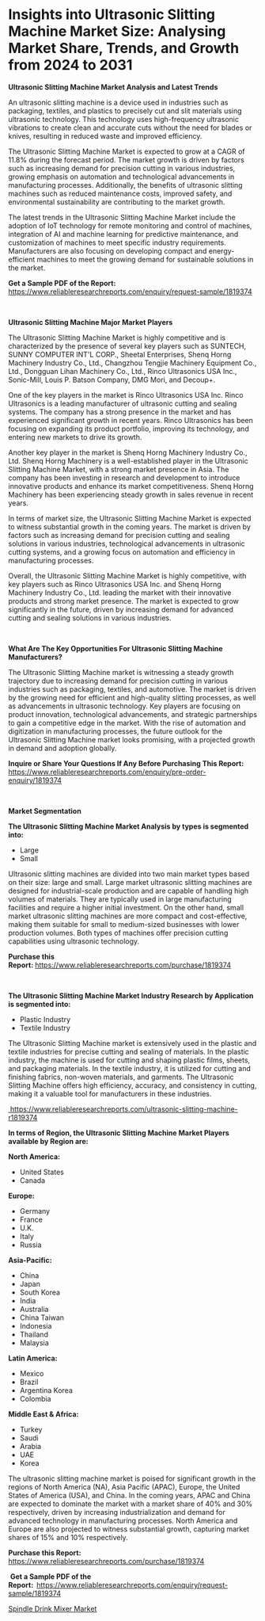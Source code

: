 <p><h1>Insights into Ultrasonic Slitting Machine Market Size: Analysing Market Share, Trends, and Growth from 2024 to 2031</h1></p><p><strong>Ultrasonic Slitting Machine Market Analysis and Latest Trends</strong></p>
<p><p>An ultrasonic slitting machine is a device used in industries such as packaging, textiles, and plastics to precisely cut and slit materials using ultrasonic technology. This technology uses high-frequency ultrasonic vibrations to create clean and accurate cuts without the need for blades or knives, resulting in reduced waste and improved efficiency.</p><p>The Ultrasonic Slitting Machine Market is expected to grow at a CAGR of 11.8% during the forecast period. The market growth is driven by factors such as increasing demand for precision cutting in various industries, growing emphasis on automation and technological advancements in manufacturing processes. Additionally, the benefits of ultrasonic slitting machines such as reduced maintenance costs, improved safety, and environmental sustainability are contributing to the market growth.</p><p>The latest trends in the Ultrasonic Slitting Machine Market include the adoption of IoT technology for remote monitoring and control of machines, integration of AI and machine learning for predictive maintenance, and customization of machines to meet specific industry requirements. Manufacturers are also focusing on developing compact and energy-efficient machines to meet the growing demand for sustainable solutions in the market.</p></p>
<p><strong>Get a Sample PDF of the Report:&nbsp;</strong> <a href="https://www.reliableresearchreports.com/enquiry/request-sample/1819374">https://www.reliableresearchreports.com/enquiry/request-sample/1819374</a></p>
<p>&nbsp;</p>
<p><strong>Ultrasonic Slitting Machine Major Market Players</strong></p>
<p><p>The Ultrasonic Slitting Machine Market is highly competitive and is characterized by the presence of several key players such as SUNTECH, SUNNY COMPUTER INT'L CORP., Sheetal Enterprises, Shenq Horng Machinery Industry Co., Ltd., Changzhou Tengjie Machinery Equipment Co., Ltd., Dongguan Lihan Machinery Co., Ltd., Rinco Ultrasonics USA Inc., Sonic-Mill, Louis P. Batson Company, DMG Mori, and Decoup+.</p><p>One of the key players in the market is Rinco Ultrasonics USA Inc. Rinco Ultrasonics is a leading manufacturer of ultrasonic cutting and sealing systems. The company has a strong presence in the market and has experienced significant growth in recent years. Rinco Ultrasonics has been focusing on expanding its product portfolio, improving its technology, and entering new markets to drive its growth.</p><p>Another key player in the market is Shenq Horng Machinery Industry Co., Ltd. Shenq Horng Machinery is a well-established player in the Ultrasonic Slitting Machine Market, with a strong market presence in Asia. The company has been investing in research and development to introduce innovative products and enhance its market competitiveness. Shenq Horng Machinery has been experiencing steady growth in sales revenue in recent years.</p><p>In terms of market size, the Ultrasonic Slitting Machine Market is expected to witness substantial growth in the coming years. The market is driven by factors such as increasing demand for precision cutting and sealing solutions in various industries, technological advancements in ultrasonic cutting systems, and a growing focus on automation and efficiency in manufacturing processes.</p><p>Overall, the Ultrasonic Slitting Machine Market is highly competitive, with key players such as Rinco Ultrasonics USA Inc. and Shenq Horng Machinery Industry Co., Ltd. leading the market with their innovative products and strong market presence. The market is expected to grow significantly in the future, driven by increasing demand for advanced cutting and sealing solutions in various industries.</p></p>
<p>&nbsp;</p>
<p><strong>What Are The Key Opportunities For Ultrasonic Slitting Machine Manufacturers?</strong></p>
<p><p>The Ultrasonic Slitting Machine market is witnessing a steady growth trajectory due to increasing demand for precision cutting in various industries such as packaging, textiles, and automotive. The market is driven by the growing need for efficient and high-quality slitting processes, as well as advancements in ultrasonic technology. Key players are focusing on product innovation, technological advancements, and strategic partnerships to gain a competitive edge in the market. With the rise of automation and digitization in manufacturing processes, the future outlook for the Ultrasonic Slitting Machine market looks promising, with a projected growth in demand and adoption globally.</p></p>
<p><strong>Inquire or Share Your Questions If Any Before Purchasing This Report:</strong> <a href="https://www.reliableresearchreports.com/enquiry/pre-order-enquiry/1819374">https://www.reliableresearchreports.com/enquiry/pre-order-enquiry/1819374</a></p>
<p>&nbsp;</p>
<p><strong>Market Segmentation</strong></p>
<p><strong>The Ultrasonic Slitting Machine Market Analysis by types is segmented into:</strong></p>
<p><ul><li>Large</li><li>Small</li></ul></p>
<p><p>Ultrasonic slitting machines are divided into two main market types based on their size: large and small. Large market ultrasonic slitting machines are designed for industrial-scale production and are capable of handling high volumes of materials. They are typically used in large manufacturing facilities and require a higher initial investment. On the other hand, small market ultrasonic slitting machines are more compact and cost-effective, making them suitable for small to medium-sized businesses with lower production volumes. Both types of machines offer precision cutting capabilities using ultrasonic technology.</p></p>
<p><strong>Purchase this Report:&nbsp;</strong><a href="https://www.reliableresearchreports.com/purchase/1819374">https://www.reliableresearchreports.com/purchase/1819374</a></p>
<p>&nbsp;</p>
<p><strong>The Ultrasonic Slitting Machine Market Industry Research by Application is segmented into:</strong></p>
<p><ul><li>Plastic Industry</li><li>Textile Industry</li></ul></p>
<p><p>The Ultrasonic Slitting Machine market is extensively used in the plastic and textile industries for precise cutting and sealing of materials. In the plastic industry, the machine is used for cutting and shaping plastic films, sheets, and packaging materials. In the textile industry, it is utilized for cutting and finishing fabrics, non-woven materials, and garments. The Ultrasonic Slitting Machine offers high efficiency, accuracy, and consistency in cutting, making it a valuable tool for manufacturers in these industries.</p></p>
<p><a href="https://www.reliableresearchreports.com/ultrasonic-slitting-machine-r1819374">&nbsp;https://www.reliableresearchreports.com/ultrasonic-slitting-machine-r1819374</a></p>
<p><strong>In terms of Region, the Ultrasonic Slitting Machine Market Players available by Region are:</strong></p>
<p>
    <p> <strong> North America: </strong>
        <ul>
            <li>United States</li>
            <li>Canada</li>
        </ul>
        </p> 
    <p> <strong> Europe: </strong>
        <ul>
            <li>Germany</li>
            <li>France</li>
            <li>U.K.</li>
            <li>Italy</li>
            <li>Russia</li>
        </ul>
        </p> 
    <p> <strong> Asia-Pacific: </strong>
        <ul>
            <li>China</li>
            <li>Japan</li>
            <li>South Korea</li>
            <li>India</li>
            <li>Australia</li>
            <li>China Taiwan</li>
            <li>Indonesia</li>
            <li>Thailand</li>
            <li>Malaysia</li>
        </ul>
        </p> 
    <p> <strong> Latin America: </strong>
        <ul>
            <li>Mexico</li>
            <li>Brazil</li>
            <li>Argentina Korea</li>
            <li>Colombia</li>
        </ul>
        </p> 
    <p> <strong> Middle East & Africa: </strong>
        <ul>
            <li>Turkey</li>
            <li>Saudi</li>
            <li>Arabia</li>
            <li>UAE</li>
            <li>Korea</li>
        </ul>
    </p>
    </p>
<p><p>The ultrasonic slitting machine market is poised for significant growth in the regions of North America (NA), Asia Pacific (APAC), Europe, the United States of America (USA), and China. In the coming years, APAC and China are expected to dominate the market with a market share of 40% and 30% respectively, driven by increasing industrialization and demand for advanced technology in manufacturing processes. North America and Europe are also projected to witness substantial growth, capturing market shares of 15% and 10% respectively.</p></p>
<p><strong>Purchase this Report: </strong><a href="https://www.reliableresearchreports.com/purchase/1819374">https://www.reliableresearchreports.com/purchase/1819374</a></p>
<p>&nbsp;<strong>Get a Sample PDF of the Report:&nbsp;&nbsp;</strong><a href="https://www.reliableresearchreports.com/enquiry/request-sample/1819374">https://www.reliableresearchreports.com/enquiry/request-sample/1819374</a></p>
<p><strong></strong></p>
<p><p><a href="https://github.com/NorbertYates/Market-Research-Report-List-4/blob/main/spindle-drink-mixer-market.md">Spindle Drink Mixer Market</a></p></p>